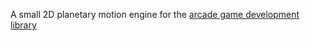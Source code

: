 A small 2D planetary motion engine for the [arcade game development library](https://arcade.academy/)
